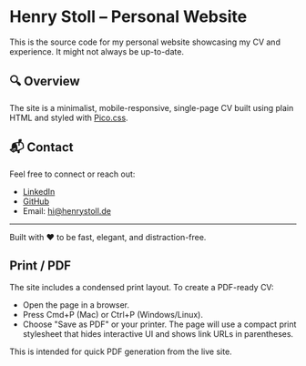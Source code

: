 # Henry Stoll – Personal Website

This is the source code for my personal website showcasing my CV and experience. It might not always be up-to-date.

## 🔍 Overview

The site is a minimalist, mobile-responsive, single-page CV built using plain HTML and styled with [Pico.css](https://picocss.com).

## 📬 Contact

Feel free to connect or reach out:

- [LinkedIn](https://www.linkedin.com/in/henry-stoll)
- [GitHub](https://github.com/)
- Email: <hi@henrystoll.de>

---
Built with ❤️ to be fast, elegant, and distraction-free.

## Print / PDF

The site includes a condensed print layout. To create a PDF-ready CV:

- Open the page in a browser.
- Press Cmd+P (Mac) or Ctrl+P (Windows/Linux).
- Choose "Save as PDF" or your printer. The page will use a compact print stylesheet that hides interactive UI and shows link URLs in parentheses.

This is intended for quick PDF generation from the live site.
